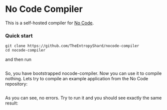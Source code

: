 # No Code Compiler

This is a self-hosted compiler for [No Code](https://github.com/kelseyhightower/nocode).

### Quick start
```shell
git clone https://github.com/TheEntropyShard/nocode-compiler
cd nocode-compiler
```
and then run
```shell

```
So, you have bootstrapped nocode-compiler. Now you can use it to compile nothing. Lets try to compile an example application from the No Code repository:
```shell

```
As you can see, no errors. Try to run it and you should see exactly the same result:
```shell

```